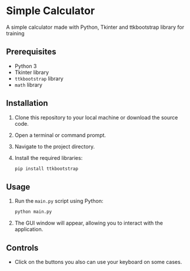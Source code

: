 # Simple Calculator

A simple calculator made with Python, Tkinter and ttkbootstrap library for training

## Prerequisites

- Python 3
- Tkinter library
- `ttkbootstrap` library
- `math` library

## Installation

1. Clone this repository to your local machine or download the source code.
2. Open a terminal or command prompt.
3. Navigate to the project directory.
4. Install the required libraries:

   ```bash
   pip install ttkbootstrap
   ```

## Usage

1. Run the `main.py` script using Python:

   ```bash
   python main.py
   ```

2. The GUI window will appear, allowing you to interact with the application.

## Controls

- Click on the buttons you also can use your keyboard on some cases.
